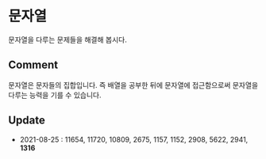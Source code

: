 # 문자열

문자열을 다루는 문제들을 해결해 봅시다.

## Comment
문자열은 문자들의 집합입니다. 즉 배열을 공부한 뒤에 문자열에 접근함으로써 문자열을 다루는 능력을 기를 수 있습니다.

## Update
* 2021-08-25 : 11654, 11720, 10809, 2675, 1157, 1152, 2908, 5622, 2941, **1316**